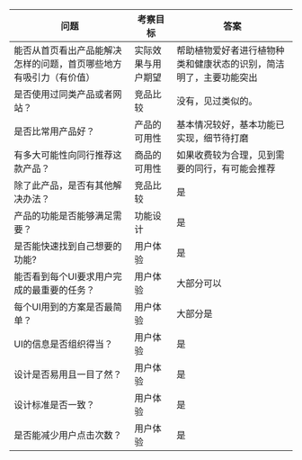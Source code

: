 |问题|考察目标|答案|
|---|--------|----|
|能否从首页看出产品能解决怎样的问题，首页哪些地方有吸引力（有价值）|实际效果与用户期望|帮助植物爱好者进行植物种类和健康状态的识别，简洁明了，主要功能突出|
|是否使用过同类产品或者网站？|竞品比较|没有，见过类似的。|
|是否比常用产品好？|产品的可用性|基本情况较好，基本功能已实现，细节待打磨|
|有多大可能性向同行推荐这款产品？|商品的可用性|如果收费较为合理，见到需要的同行，有可能会推荐|
|除了此产品，是否有其他解决办法？|竞品比较|是|
|产品的功能是否能够满足需要？|功能设计|是|
|是否能快速找到自己想要的功能?|用户体验|是|
|能否看到每个UI要求用户完成的最重要的任务？|用户体验|大部分可以|
|每个UI用到的方案是否最简单？|用户体验|大部分是|
|UI的信息是否组织得当？|用户体验|是|
|设计是否易用且一目了然？|用户体验|是|
|设计标准是否一致？|用户体验|是|
|是否能减少用户点击次数？|用户体验|是|